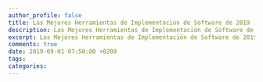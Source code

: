 ```yaml
---
author_profile: false
title: Las Mejores Herramientas de Implementación de Software de 2019
description: Las Mejores Herramientas de Implementación de Software de 2019
excerpt: Las Mejores Herramientas de Implementación de Software de 2019
comments: true
date: 2019-09-01 07:50:00 +0200
tags:
categories:
---
```


